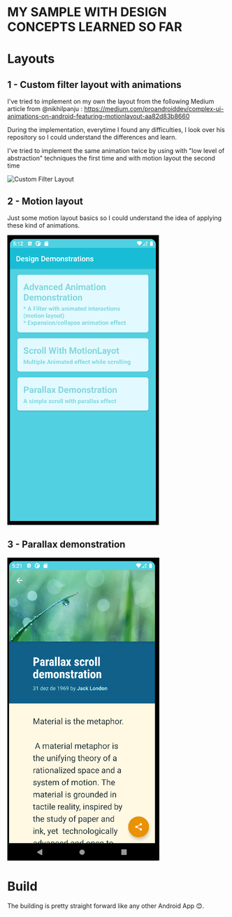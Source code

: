 # MY SAMPLE WITH DESIGN CONCEPTS LEARNED SO FAR

# Layouts
## 1 - Custom filter layout with animations

I've tried to implement on my own the layout from the following Medium article from @nikhilpanju : https://medium.com/proandroiddev/complex-ui-animations-on-android-featuring-motionlayout-aa82d83b8660

During the implementation, everytime I found any difficulties, I look over his repository so I could understand the differences and learn.

I've tried to implement the same animation twice by using with "low level of abstraction" techniques the first time and with motion layout the second time

![Custom Filter Layout](captures/custom_filter_layout.gif)


## 2 - Motion layout

Just some motion layout basics so I could understand the idea of applying these kind of animations.

![Motion Layout](captures/motion_layout.gif)

## 3 - Parallax demonstration

![Parallax demonstration](captures/parallax_demonstration.gif)

# Build

The building is pretty straight forward like any other Android App 😊.
